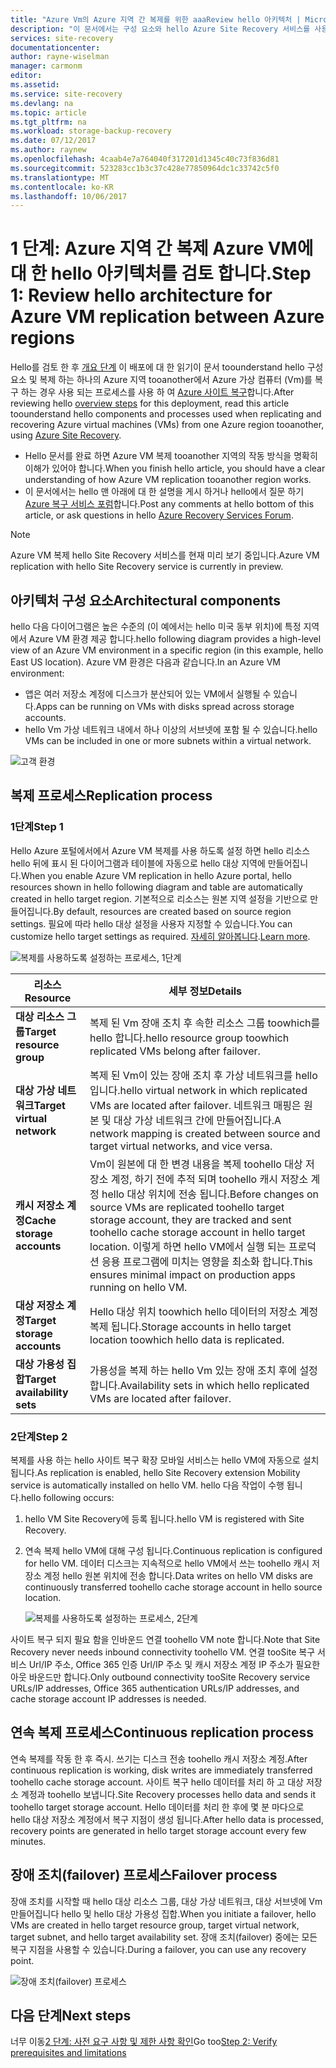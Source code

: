 ```yaml
---
title: "Azure Vm의 Azure 지역 간 복제를 위한 aaaReview hello 아키텍처 | Microsoft Docs"
description: "이 문서에서는 구성 요소와 hello Azure Site Recovery 서비스를 사용 하 여 Azure 지역 간에 Azure Vm을 복제할 때 사용 되는 아키텍처의 개요를 제공 합니다."
services: site-recovery
documentationcenter: 
author: rayne-wiselman
manager: carmonm
editor: 
ms.assetid: 
ms.service: site-recovery
ms.devlang: na
ms.topic: article
ms.tgt_pltfrm: na
ms.workload: storage-backup-recovery
ms.date: 07/12/2017
ms.author: raynew
ms.openlocfilehash: 4caab4e7a764040f317201d1345c40c73f836d81
ms.sourcegitcommit: 523283cc1b3c37c428e77850964dc1c33742c5f0
ms.translationtype: MT
ms.contentlocale: ko-KR
ms.lasthandoff: 10/06/2017
---
```

# <a name="step-1-review-hello-architecture-for-azure-vm-replication-between-azure-regions"></a><span data-ttu-id="4d978-103">1 단계: Azure 지역 간 복제 Azure VM에 대 한 hello 아키텍처를 검토 합니다.</span><span class="sxs-lookup"><span data-stu-id="4d978-103">Step 1: Review hello architecture for Azure VM replication between Azure regions</span></span>


<span data-ttu-id="4d978-104">Hello를 검토 한 후 [개요 단계](azure-to-azure-walkthrough-overview.md) 이 배포에 대 한 읽기이 문서 toounderstand hello 구성 요소 및 복제 하는 하나의 Azure 지역 tooanother에서 Azure 가상 컴퓨터 (Vm)를 복구 하는 경우 사용 되는 프로세스를 사용 하 여 [Azure 사이트 복구](site-recovery-overview.md)합니다.</span><span class="sxs-lookup"><span data-stu-id="4d978-104">After reviewing hello [overview steps](azure-to-azure-walkthrough-overview.md) for this deployment, read this article toounderstand hello components and processes used when replicating and recovering Azure virtual machines (VMs) from one Azure region tooanother, using [Azure Site Recovery](site-recovery-overview.md).</span></span>

- <span data-ttu-id="4d978-105">Hello 문서를 완료 하면 Azure VM 복제 tooanother 지역의 작동 방식을 명확히 이해가 있어야 합니다.</span><span class="sxs-lookup"><span data-stu-id="4d978-105">When you finish hello article, you should have a clear understanding of how Azure VM replication tooanother region works.</span></span>
- <span data-ttu-id="4d978-106">이 문서에서는 hello 맨 아래에 대 한 설명을 게시 하거나 hello에서 질문 하기 [Azure 복구 서비스 포럼](https://social.msdn.microsoft.com/forums/azure/home?forum=hypervrecovmgr)합니다.</span><span class="sxs-lookup"><span data-stu-id="4d978-106">Post any comments at hello bottom of this article, or ask questions in hello [Azure Recovery Services Forum](https://social.msdn.microsoft.com/forums/azure/home?forum=hypervrecovmgr).</span></span>

>[!NOTE]
><span data-ttu-id="4d978-107">Azure VM 복제 hello Site Recovery 서비스를 현재 미리 보기 중입니다.</span><span class="sxs-lookup"><span data-stu-id="4d978-107">Azure VM replication with hello Site Recovery service is currently in preview.</span></span>



## <a name="architectural-components"></a><span data-ttu-id="4d978-108">아키텍처 구성 요소</span><span class="sxs-lookup"><span data-stu-id="4d978-108">Architectural components</span></span>

<span data-ttu-id="4d978-109">hello 다음 다이어그램은 높은 수준의 (이 예에서는 hello 미국 동부 위치)에 특정 지역에서 Azure VM 환경 제공 합니다.</span><span class="sxs-lookup"><span data-stu-id="4d978-109">hello following diagram provides a high-level view of an Azure VM environment in a specific region (in this example, hello East US location).</span></span> <span data-ttu-id="4d978-110">Azure VM 환경은 다음과 같습니다.</span><span class="sxs-lookup"><span data-stu-id="4d978-110">In an Azure VM environment:</span></span>
- <span data-ttu-id="4d978-111">앱은 여러 저장소 계정에 디스크가 분산되어 있는 VM에서 실행될 수 있습니다.</span><span class="sxs-lookup"><span data-stu-id="4d978-111">Apps can be running on VMs with disks spread across storage accounts.</span></span>
- <span data-ttu-id="4d978-112">hello Vm 가상 네트워크 내에서 하나 이상의 서브넷에 포함 될 수 있습니다.</span><span class="sxs-lookup"><span data-stu-id="4d978-112">hello VMs can be included in one or more subnets within a virtual network.</span></span>

![고객 환경](./media/azure-to-azure-walkthrough-architecture/source-environment.png)

## <a name="replication-process"></a><span data-ttu-id="4d978-114">복제 프로세스</span><span class="sxs-lookup"><span data-stu-id="4d978-114">Replication process</span></span>

### <a name="step-1"></a><span data-ttu-id="4d978-115">1단계</span><span class="sxs-lookup"><span data-stu-id="4d978-115">Step 1</span></span>

<span data-ttu-id="4d978-116">Hello Azure 포털에서에서 Azure VM 복제를 사용 하도록 설정 하면 hello 리소스 hello 뒤에 표시 된 다이어그램과 테이블에 자동으로 hello 대상 지역에 만들어집니다.</span><span class="sxs-lookup"><span data-stu-id="4d978-116">When you enable Azure VM replication in hello Azure portal, hello resources shown in hello following diagram and table are automatically created in hello target region.</span></span> <span data-ttu-id="4d978-117">기본적으로 리소스는 원본 지역 설정을 기반으로 만들어집니다.</span><span class="sxs-lookup"><span data-stu-id="4d978-117">By default, resources are created based on source region settings.</span></span> <span data-ttu-id="4d978-118">필요에 따라 hello 대상 설정을 사용자 지정할 수 있습니다.</span><span class="sxs-lookup"><span data-stu-id="4d978-118">You can customize hello target settings as required.</span></span> <span data-ttu-id="4d978-119">[자세히 알아봅니다](site-recovery-replicate-azure-to-azure.md).</span><span class="sxs-lookup"><span data-stu-id="4d978-119">[Learn more](site-recovery-replicate-azure-to-azure.md).</span></span>

![복제를 사용하도록 설정하는 프로세스, 1단계](./media/azure-to-azure-walkthrough-architecture/enable-replication-step-1.png)

<span data-ttu-id="4d978-121">**리소스**</span><span class="sxs-lookup"><span data-stu-id="4d978-121">**Resource**</span></span> | <span data-ttu-id="4d978-122">**세부 정보**</span><span class="sxs-lookup"><span data-stu-id="4d978-122">**Details**</span></span>
--- | ---
<span data-ttu-id="4d978-123">**대상 리소스 그룹**</span><span class="sxs-lookup"><span data-stu-id="4d978-123">**Target resource group**</span></span> | <span data-ttu-id="4d978-124">복제 된 Vm 장애 조치 후 속한 리소스 그룹 toowhich를 hello 합니다.</span><span class="sxs-lookup"><span data-stu-id="4d978-124">hello resource group toowhich replicated VMs belong after failover.</span></span>
<span data-ttu-id="4d978-125">**대상 가상 네트워크**</span><span class="sxs-lookup"><span data-stu-id="4d978-125">**Target virtual network**</span></span> | <span data-ttu-id="4d978-126">복제 된 Vm이 있는 장애 조치 후 가상 네트워크를 hello입니다.</span><span class="sxs-lookup"><span data-stu-id="4d978-126">hello virtual network in which replicated VMs are located after failover.</span></span> <span data-ttu-id="4d978-127">네트워크 매핑은 원본 및 대상 가상 네트워크 간에 만들어집니다.</span><span class="sxs-lookup"><span data-stu-id="4d978-127">A network mapping is created between source and target virtual networks, and vice versa.</span></span>
<span data-ttu-id="4d978-128">**캐시 저장소 계정**</span><span class="sxs-lookup"><span data-stu-id="4d978-128">**Cache storage accounts**</span></span> | <span data-ttu-id="4d978-129">Vm이 원본에 대 한 변경 내용을 복제 toohello 대상 저장소 계정, 하기 전에 추적 되며 toohello 캐시 저장소 계정 hello 대상 위치에 전송 됩니다.</span><span class="sxs-lookup"><span data-stu-id="4d978-129">Before changes on source VMs are replicated toohello target storage account, they are tracked and sent toohello cache storage account in hello target location.</span></span> <span data-ttu-id="4d978-130">이렇게 하면 hello VM에서 실행 되는 프로덕션 응용 프로그램에 미치는 영향을 최소화 합니다.</span><span class="sxs-lookup"><span data-stu-id="4d978-130">This ensures minimal impact on production apps running on hello VM.</span></span>
<span data-ttu-id="4d978-131">**대상 저장소 계정**</span><span class="sxs-lookup"><span data-stu-id="4d978-131">**Target storage accounts**</span></span>  | <span data-ttu-id="4d978-132">Hello 대상 위치 toowhich hello 데이터의 저장소 계정 복제 됩니다.</span><span class="sxs-lookup"><span data-stu-id="4d978-132">Storage accounts in hello target location toowhich hello data is replicated.</span></span>
<span data-ttu-id="4d978-133">**대상 가용성 집합**</span><span class="sxs-lookup"><span data-stu-id="4d978-133">**Target availability sets**</span></span>  | <span data-ttu-id="4d978-134">가용성을 복제 하는 hello Vm 있는 장애 조치 후에 설정 합니다.</span><span class="sxs-lookup"><span data-stu-id="4d978-134">Availability sets in which hello replicated VMs are located after failover.</span></span>

### <a name="step-2"></a><span data-ttu-id="4d978-135">2단계</span><span class="sxs-lookup"><span data-stu-id="4d978-135">Step 2</span></span>

<span data-ttu-id="4d978-136">복제를 사용 하는 hello 사이트 복구 확장 모바일 서비스는 hello VM에 자동으로 설치 됩니다.</span><span class="sxs-lookup"><span data-stu-id="4d978-136">As replication is enabled, hello Site Recovery extension Mobility service is automatically installed on hello VM.</span></span> <span data-ttu-id="4d978-137">hello 다음 작업이 수행 됩니다.</span><span class="sxs-lookup"><span data-stu-id="4d978-137">hello following occurs:</span></span>

1. <span data-ttu-id="4d978-138">hello VM Site Recovery에 등록 됩니다.</span><span class="sxs-lookup"><span data-stu-id="4d978-138">hello VM is registered with Site Recovery.</span></span>

2. <span data-ttu-id="4d978-139">연속 복제 hello VM에 대해 구성 됩니다.</span><span class="sxs-lookup"><span data-stu-id="4d978-139">Continuous replication is configured for hello VM.</span></span> <span data-ttu-id="4d978-140">데이터 디스크는 지속적으로 hello VM에서 쓰는 toohello 캐시 저장소 계정 hello 원본 위치에 전송 합니다.</span><span class="sxs-lookup"><span data-stu-id="4d978-140">Data writes on hello VM disks are continuously transferred toohello cache storage account in hello source location.</span></span>

   ![복제를 사용하도록 설정하는 프로세스, 2단계](./media/azure-to-azure-walkthrough-architecture/enable-replication-step-2.png)

  
  <span data-ttu-id="4d978-142">사이트 복구 되지 필요 함을 인바운드 연결 toohello VM note 합니다.</span><span class="sxs-lookup"><span data-stu-id="4d978-142">Note that Site Recovery never needs inbound connectivity toohello VM.</span></span> <span data-ttu-id="4d978-143">연결 tooSite 복구 서비스 Url/IP 주소, Office 365 인증 Url/IP 주소 및 캐시 저장소 계정 IP 주소가 필요한 아웃 바운드만 합니다.</span><span class="sxs-lookup"><span data-stu-id="4d978-143">Only outbound connectivity tooSite Recovery service URLs/IP addresses, Office 365 authentication URLs/IP addresses, and cache storage account IP addresses is needed.</span></span> 

## <a name="continuous-replication-process"></a><span data-ttu-id="4d978-144">연속 복제 프로세스</span><span class="sxs-lookup"><span data-stu-id="4d978-144">Continuous replication process</span></span>

<span data-ttu-id="4d978-145">연속 복제를 작동 한 후 즉시. 쓰기는 디스크 전송 toohello 캐시 저장소 계정.</span><span class="sxs-lookup"><span data-stu-id="4d978-145">After continuous replication is working, disk writes are immediately transferred toohello cache storage account.</span></span> <span data-ttu-id="4d978-146">사이트 복구 hello 데이터를 처리 하 고 대상 저장소 계정과 toohello 보냅니다.</span><span class="sxs-lookup"><span data-stu-id="4d978-146">Site Recovery processes hello data and sends it toohello target storage account.</span></span> <span data-ttu-id="4d978-147">Hello 데이터를 처리 한 후에 몇 분 마다으로 hello 대상 저장소 계정에서 복구 지점이 생성 됩니다.</span><span class="sxs-lookup"><span data-stu-id="4d978-147">After hello data is processed, recovery points are generated in hello target storage account every few minutes.</span></span>

## <a name="failover-process"></a><span data-ttu-id="4d978-148">장애 조치(failover) 프로세스</span><span class="sxs-lookup"><span data-stu-id="4d978-148">Failover process</span></span>

<span data-ttu-id="4d978-149">장애 조치를 시작할 때 hello 대상 리소스 그룹, 대상 가상 네트워크, 대상 서브넷에 Vm 만들어집니다 hello 및 hello 대상 가용성 집합.</span><span class="sxs-lookup"><span data-stu-id="4d978-149">When you initiate a failover, hello VMs are created in hello target resource group, target virtual network, target subnet, and hello target availability set.</span></span> <span data-ttu-id="4d978-150">장애 조치(failover) 중에는 모든 복구 지점을 사용할 수 있습니다.</span><span class="sxs-lookup"><span data-stu-id="4d978-150">During a failover, you can use any recovery point.</span></span>

![장애 조치(failover) 프로세스](./media/azure-to-azure-walkthrough-architecture/failover.png)

## <a name="next-steps"></a><span data-ttu-id="4d978-152">다음 단계</span><span class="sxs-lookup"><span data-stu-id="4d978-152">Next steps</span></span>

<span data-ttu-id="4d978-153">너무 이동[2 단계: 사전 요구 사항 및 제한 사항 확인](azure-to-azure-walkthrough-prerequisites.md)</span><span class="sxs-lookup"><span data-stu-id="4d978-153">Go too[Step 2: Verify prerequisites and limitations](azure-to-azure-walkthrough-prerequisites.md)</span></span>
